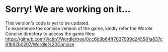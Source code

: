 # Sorry! We are working on it...
This version's code is yet to be updated.
<br> To experience the concise version of the game, kindly refer the Wordle Concise directory to access the game files:
<br> https://github.com/Victin1/Wordle/tree/0cc6b9b64ff7037999d245581a837c81b92b0207/Wordle%20Concise
